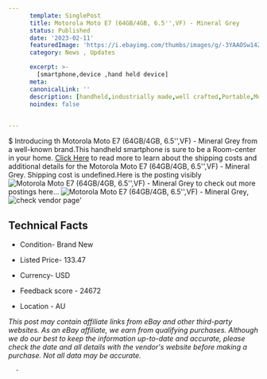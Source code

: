 ```yaml
---
      template: SinglePost
      title: Motorola Moto E7 (64GB/4GB, 6.5'',VF) - Mineral Grey
      status: Published
      date: '2023-02-11'
      featuredImage: 'https://i.ebayimg.com/thumbs/images/g/-3YAAOSw14ZjjvtF/s-l225.jpg'
      category: News , Updates

      excerpt: >-
        [smartphone,device ,hand held device]
      meta:
      canonicalLink: ''
      description: [handheld,industrially made,well crafted,Portable,Mobile,Compact,Convenient,Lightweight,Maneuverable,Man-portable,Miniature,Carriable,Hand-held,Light,Holdable,Transportable,Mobile device,Pocket-sized,On-the-go,Wireless,Cordless,Compact size,Convenient size, smartphone,device ,hand held device]
      noindex: false
      

---
```

$
      Introducing th Motorola Moto E7 (64GB/4GB, 6.5'',VF) - Mineral Grey from a well-known brand.This handheld smartphone is sure to be a Room-center in your home. [Click Here](https://www.ebay.com/itm/165817250010?hash=item269b7a70da%3Ag%3A-3YAAOSw14ZjjvtF&mkevt=1&mkcid=1&mkrid=711-53200-19255-0&campid=%253CePNCampaignId%253E&customid=%253CreferenceId%253E&toolid=10049) to read more to learn about the shipping costs and additional details for the Motorola Moto E7 (64GB/4GB, 6.5'',VF) - Mineral Grey. Shipping cost is undefined.Here is the posting visibly ![Motorola Moto E7 (64GB/4GB, 6.5'',VF) - Mineral Grey](https://i.ebayimg.com/thumbs/images/g/-3YAAOSw14ZjjvtF/s-l225.jpg) to check out more postings here... ![Motorola Moto E7 (64GB/4GB, 6.5'',VF) - Mineral Grey](https://i.ebayimg.com/images/g/-3YAAOSw14ZjjvtF/s-l1200.jpg), ![check vendor page](https://origin-galleryplus.ebayimg.com/ws/web/165817250010_2_0_1/225x225.jpg,https://origin-galleryplus.ebayimg.com/ws/web/165817250010_3_0_1/225x225.jpg,https://origin-galleryplus.ebayimg.com/ws/web/165817250010_4_0_1/225x225.jpg)'

      

 ## Technical Facts 



     
      

 - Condition- Brand New 


      

 - Listed Price- 133.47 


      

 - Currency- USD 


      

 - Feedback score - 24672 


      

 - Location - AU 


      
      

 *_This post may contain affiliate links from eBay and other third-party websites. As an eBay affiliate, we earn from qualifying purchases. Although we do our best to keep the information up-to-date and accurate, please check the date and all details with the vendor's website before making a purchase. Not all data may be accurate._*




      -

